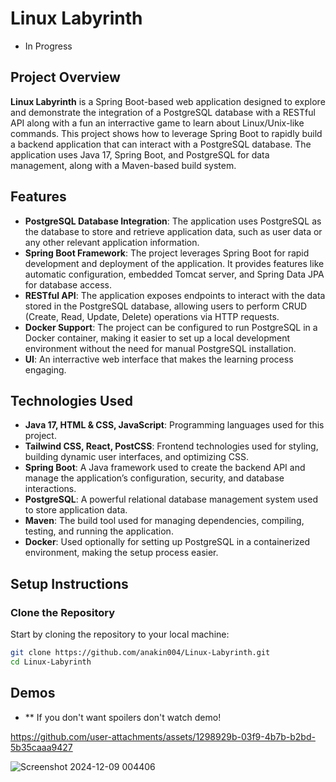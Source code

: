 # Linux Labyrinth
- In Progress
## Project Overview
**Linux Labyrinth** is a Spring Boot-based web application designed to explore and demonstrate the integration of a PostgreSQL database with a RESTful API along with a fun an interractive game to learn about Linux/Unix-like commands. This project shows how to leverage Spring Boot to rapidly build a backend application that can interact with a PostgreSQL database. The application uses Java 17, Spring Boot, and PostgreSQL for data management, along with a Maven-based build system.

## Features
- **PostgreSQL Database Integration**: The application uses PostgreSQL as the database to store and retrieve application data, such as user data or any other relevant application information.
- **Spring Boot Framework**: The project leverages Spring Boot for rapid development and deployment of the application. It provides features like automatic configuration, embedded Tomcat server, and Spring Data JPA for database access.
- **RESTful API**: The application exposes endpoints to interact with the data stored in the PostgreSQL database, allowing users to perform CRUD (Create, Read, Update, Delete) operations via HTTP requests.
- **Docker Support**: The project can be configured to run PostgreSQL in a Docker container, making it easier to set up a local development environment without the need for manual PostgreSQL installation.
- **UI**: An interractive web interface that makes the learning process engaging.

## Technologies Used
- **Java 17, HTML & CSS, JavaScript**: Programming languages used for this project.
- **Tailwind CSS, React, PostCSS**: Frontend technologies used for styling, building dynamic user interfaces, and optimizing CSS.
- **Spring Boot**: A Java framework used to create the backend API and manage the application’s configuration, security, and database interactions.
- **PostgreSQL**: A powerful relational database management system used to store application data.
- **Maven**: The build tool used for managing dependencies, compiling, testing, and running the application.
- **Docker**: Used optionally for setting up PostgreSQL in a containerized environment, making the setup process easier.


## Setup Instructions

### Clone the Repository
Start by cloning the repository to your local machine:
```bash
git clone https://github.com/anakin004/Linux-Labyrinth.git
cd Linux-Labyrinth
```


## Demos 
- ** If you don't want spoilers don't watch demo!

https://github.com/user-attachments/assets/1298929b-03f9-4b7b-b2bd-5b35caaa9427


![Screenshot 2024-12-09 004406](https://github.com/user-attachments/assets/ab527795-5e15-45d6-a6fc-87d07af1635b)






